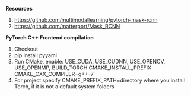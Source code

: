 **Resources**
1. https://github.com/multimodallearning/pytorch-mask-rcnn
2. https://github.com/matterport/Mask_RCNN

**PyTorch C++ Frontend compilation**
1. Checkout
2. pip install pyyaml
3. Run CMake, enable:
     USE_CUDA,
     USE_CUDNN,
     USE_OPENCV,
     USE_OPENMP,
     BUILD_TORCH
     CMAKE_INSTALL_PREFIX
     CMAKE_CXX_COMPILER=g++-7
4. For project specify CMAKE_PREFIX_PATH=directory where you install Torch, if it is not a default system folders
